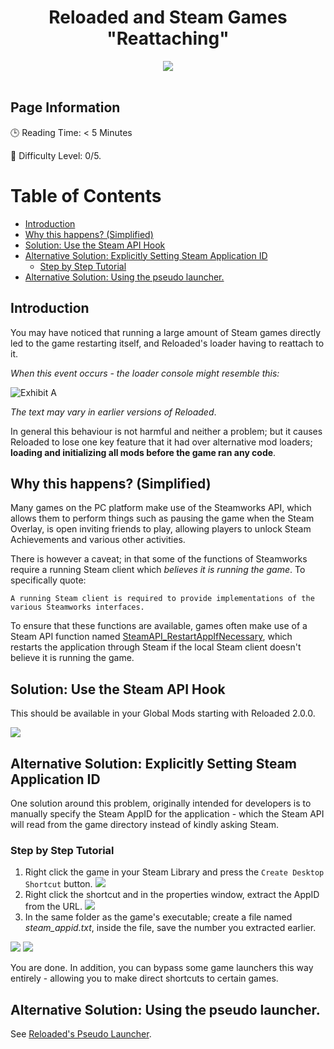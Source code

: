 
<div align="center">
	<h1>Reloaded and Steam Games "Reattaching"</h1>
	<img src="https://i.imgur.com/TbCUc05.png" align="center" />
	<br/> <br/>
</div>


## Page Information

🕒 Reading Time: < 5 Minutes

💯 Difficulty Level: 0/5.

# Table of Contents
- [Introduction](#introduction)
- [Why this happens? (Simplified)](#why-this-happens-simplified)
- [Solution: Use the Steam API Hook](#solution-use-the-steam-api-hook)
- [Alternative Solution: Explicitly Setting Steam Application ID](#alternative-solution-explicitly-setting-steam-application-id)
  - [Step by Step Tutorial](#step-by-step-tutorial)
- [Alternative Solution: Using the pseudo launcher.](#alternative-solution-using-the-pseudo-launcher)


## Introduction

You may have noticed that running a large amount of Steam games directly led to the game restarting itself, and Reloaded's loader having to reattach to it.

*When this event occurs - the loader console might resemble this:*

![Exhibit A](https://i.imgur.com/l6oadNt.png)

*The text may vary in earlier versions of Reloaded*.

In general this behaviour is not harmful and neither a problem; but it causes Reloaded to lose one key feature that it had over alternative mod loaders; **loading and initializing all mods before the game ran any code**.

## Why this happens? (Simplified)

Many games on the PC platform make use of the Steamworks API, which allows them to perform things such as pausing the game when the Steam Overlay, is open inviting friends to play, allowing players to unlock Steam Achievements and various other activities.

There is however a caveat; in that some of the functions of Steamworks require a running Steam client which *believes it is running the game*. To specifically quote:

`A running Steam client is required to provide implementations of the various Steamworks interfaces.`

To ensure that these functions are available, games often make use of a Steam API function named [SteamAPI_RestartAppIfNecessary](https://partner.steamgames.com/doc/sdk/api#SteamAPI_RestartAppIfNecessary), which restarts the application through Steam if the local Steam client doesn't believe it is running the game.

## Solution: Use the Steam API Hook

This should be available in your Global Mods starting with Reloaded 2.0.0.

![](https://i.imgur.com/Cwm0v3w.png)

## Alternative Solution: Explicitly Setting Steam Application ID

One solution around this problem, originally intended for developers is to manually specify the Steam AppID for the application - which the Steam API will read from the game directory instead of kindly asking Steam.

### Step by Step Tutorial
1. Right click the game in your Steam Library and press the `Create Desktop Shortcut` button.
![](https://i.imgur.com/Ju1yYWC.png)
2. Right click the shortcut and in the properties window, extract the AppID from the URL.
![](https://i.imgur.com/ZKidaJb.png)
3. In the same folder as the game's executable; create a file named *steam_appid.txt*, inside the file, save the number you extracted earlier. 


![](https://i.imgur.com/eK3lovo.png)
![](https://i.imgur.com/Fjgrq3Y.png)

You are done. In addition, you can bypass some game launchers this way entirely - allowing you to make direct shortcuts to certain games.

## Alternative Solution: Using the pseudo launcher.
See [Reloaded's Pseudo Launcher](https://github.com/sewer56lol/Reloaded-Mod-Loader/blob/master/Documents/Reloaded%20Pseudo%20Launcher.md).
